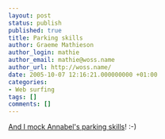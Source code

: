 ```yaml
---
layout: post
status: publish
published: true
title: Parking skills
author: Graeme Mathieson
author_login: mathie
author_email: mathie@woss.name
author_url: http://woss.name/
date: 2005-10-07 12:16:21.000000000 +01:00
categories:
- Web surfing
tags: []
comments: []
---
```

<a href="http://blog.dreamhost.com/2005/10/06/i-love-the-smell-of-twisted-metal-in-the-morning/">And I mock Annabel's parking skills</a>! :-)
